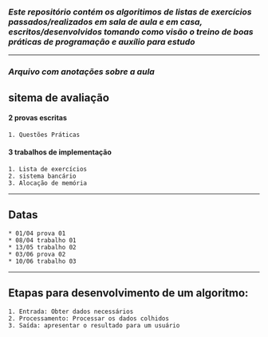 ### *Este repositório contém os algoritimos de listas de exercícios passados/realizados em sala de aula e em casa, escritos/desenvolvidos tomando como visão o treino de boas práticas de programação e auxílio para estudo*

---
###  *Arquivo com anotações sobre a aula*

## sitema de avaliação
#### 2 provas escritas
    1. Questões Práticas
    
#### 3 trabalhos de implementação
    1. Lista de exercícios
    2. sistema bancário
    3. Alocação de memória
---
## Datas
    * 01/04 prova 01
    * 08/04 trabalho 01
    * 13/05 trabalho 02
    * 03/06 prova 02
    * 10/06 trabalho 03
---
## Etapas para desenvolvimento de um algoritmo: 
    1. Entrada: Obter dados necessários
    2. Processamento: Processar os dados colhidos
    3. Saída: apresentar o resultado para um usuário
